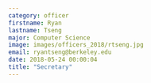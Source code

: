 ```yaml
---
category: officer
firstname: Ryan
lastname: Tseng
major: Computer Science
image: images/officers_2018/rtseng.jpg
email: ryantseng@berkeley.edu
date: 2018-05-24 00:00:04
title: "Secretary"
---
```

